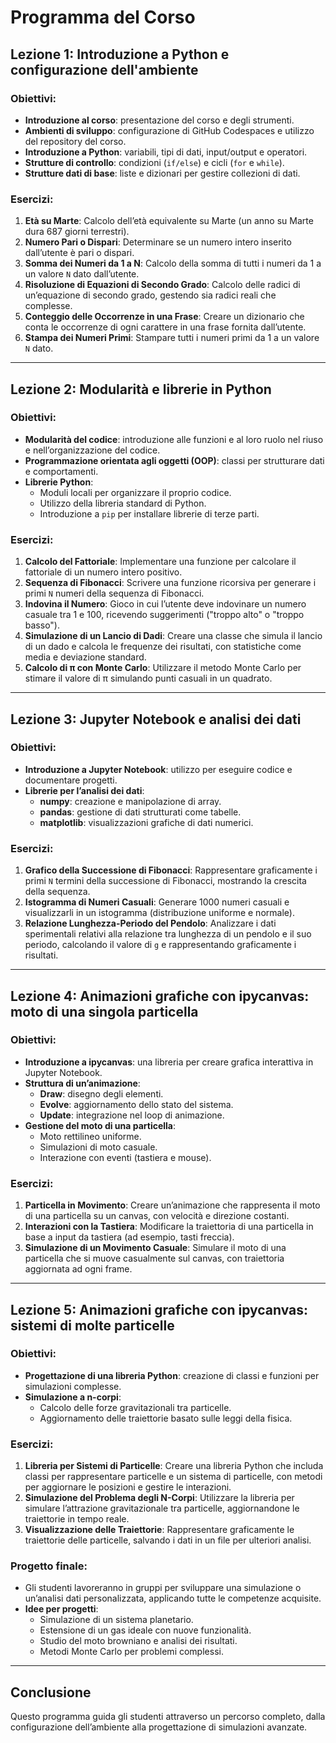 # Programma del Corso

## **Lezione 1: Introduzione a Python e configurazione dell'ambiente**
### Obiettivi:
- **Introduzione al corso**: presentazione del corso e degli strumenti.
- **Ambienti di sviluppo**: configurazione di GitHub Codespaces e utilizzo del repository del corso.
- **Introduzione a Python**: variabili, tipi di dati, input/output e operatori.
- **Strutture di controllo**: condizioni (`if/else`) e cicli (`for` e `while`).
- **Strutture dati di base**: liste e dizionari per gestire collezioni di dati.

### Esercizi:
1. **Età su Marte**: Calcolo dell’età equivalente su Marte (un anno su Marte dura 687 giorni terrestri).  
2. **Numero Pari o Dispari**: Determinare se un numero intero inserito dall’utente è pari o dispari.  
3. **Somma dei Numeri da 1 a N**: Calcolo della somma di tutti i numeri da 1 a un valore `N` dato dall’utente.  
4. **Risoluzione di Equazioni di Secondo Grado**: Calcolo delle radici di un’equazione di secondo grado, gestendo sia radici reali che complesse.  
5. **Conteggio delle Occorrenze in una Frase**: Creare un dizionario che conta le occorrenze di ogni carattere in una frase fornita dall’utente.  
6. **Stampa dei Numeri Primi**: Stampare tutti i numeri primi da 1 a un valore `N` dato.

---

## **Lezione 2: Modularità e librerie in Python**
### Obiettivi:
- **Modularità del codice**: introduzione alle funzioni e al loro ruolo nel riuso e nell’organizzazione del codice.
- **Programmazione orientata agli oggetti (OOP)**: classi per strutturare dati e comportamenti.
- **Librerie Python**:
  - Moduli locali per organizzare il proprio codice.
  - Utilizzo della libreria standard di Python.
  - Introduzione a `pip` per installare librerie di terze parti.

### Esercizi:
1. **Calcolo del Fattoriale**: Implementare una funzione per calcolare il fattoriale di un numero intero positivo.  
2. **Sequenza di Fibonacci**: Scrivere una funzione ricorsiva per generare i primi `N` numeri della sequenza di Fibonacci.  
3. **Indovina il Numero**: Gioco in cui l’utente deve indovinare un numero casuale tra 1 e 100, ricevendo suggerimenti ("troppo alto" o "troppo basso").  
4. **Simulazione di un Lancio di Dadi**: Creare una classe che simula il lancio di un dado e calcola le frequenze dei risultati, con statistiche come media e deviazione standard.  
5. **Calcolo di π con Monte Carlo**: Utilizzare il metodo Monte Carlo per stimare il valore di π simulando punti casuali in un quadrato.

---

## **Lezione 3: Jupyter Notebook e analisi dei dati**
### Obiettivi:
- **Introduzione a Jupyter Notebook**: utilizzo per eseguire codice e documentare progetti.
- **Librerie per l’analisi dei dati**:
  - **numpy**: creazione e manipolazione di array.
  - **pandas**: gestione di dati strutturati come tabelle.
  - **matplotlib**: visualizzazioni grafiche di dati numerici.

### Esercizi:
1. **Grafico della Successione di Fibonacci**: Rappresentare graficamente i primi `N` termini della successione di Fibonacci, mostrando la crescita della sequenza.  
2. **Istogramma di Numeri Casuali**: Generare 1000 numeri casuali e visualizzarli in un istogramma (distribuzione uniforme e normale).  
3. **Relazione Lunghezza-Periodo del Pendolo**: Analizzare i dati sperimentali relativi alla relazione tra lunghezza di un pendolo e il suo periodo, calcolando il valore di `g` e rappresentando graficamente i risultati.  

---

## **Lezione 4: Animazioni grafiche con ipycanvas: moto di una singola particella**
### Obiettivi:
- **Introduzione a ipycanvas**: una libreria per creare grafica interattiva in Jupyter Notebook.
- **Struttura di un’animazione**:
  - **Draw**: disegno degli elementi.
  - **Evolve**: aggiornamento dello stato del sistema.
  - **Update**: integrazione nel loop di animazione.
- **Gestione del moto di una particella**:
  - Moto rettilineo uniforme.
  - Simulazioni di moto casuale.
  - Interazione con eventi (tastiera e mouse).

### Esercizi:
1. **Particella in Movimento**: Creare un’animazione che rappresenta il moto di una particella su un canvas, con velocità e direzione costanti.  
2. **Interazioni con la Tastiera**: Modificare la traiettoria di una particella in base a input da tastiera (ad esempio, tasti freccia).  
3. **Simulazione di un Movimento Casuale**: Simulare il moto di una particella che si muove casualmente sul canvas, con traiettoria aggiornata ad ogni frame.  

---

## **Lezione 5: Animazioni grafiche con ipycanvas: sistemi di molte particelle**
### Obiettivi:
- **Progettazione di una libreria Python**: creazione di classi e funzioni per simulazioni complesse.
- **Simulazione a n-corpi**:
  - Calcolo delle forze gravitazionali tra particelle.
  - Aggiornamento delle traiettorie basato sulle leggi della fisica.

### Esercizi:
1. **Libreria per Sistemi di Particelle**: Creare una libreria Python che includa classi per rappresentare particelle e un sistema di particelle, con metodi per aggiornare le posizioni e gestire le interazioni.  
2. **Simulazione del Problema degli N-Corpi**: Utilizzare la libreria per simulare l’attrazione gravitazionale tra particelle, aggiornandone le traiettorie in tempo reale.  
3. **Visualizzazione delle Traiettorie**: Rappresentare graficamente le traiettorie delle particelle, salvando i dati in un file per ulteriori analisi.

### Progetto finale:
- Gli studenti lavoreranno in gruppi per sviluppare una simulazione o un’analisi dati personalizzata, applicando tutte le competenze acquisite.  
- **Idee per progetti**:
  - Simulazione di un sistema planetario.
  - Estensione di un gas ideale con nuove funzionalità.
  - Studio del moto browniano e analisi dei risultati.
  - Metodi Monte Carlo per problemi complessi.

---

## **Conclusione**

Questo programma guida gli studenti attraverso un percorso completo, dalla configurazione dell’ambiente alla progettazione di simulazioni avanzate.